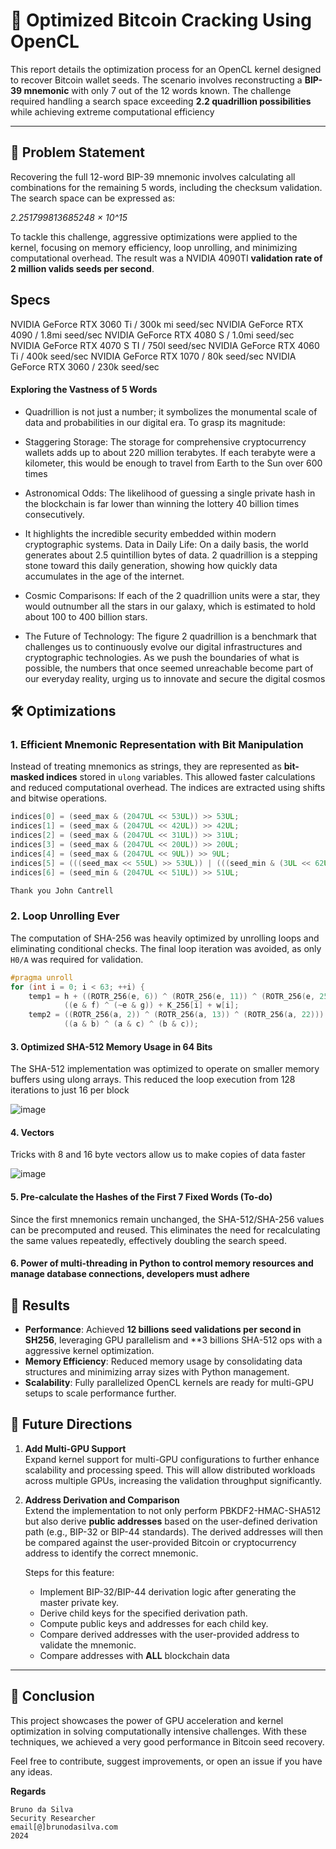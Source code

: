 # 🚀 Optimized Bitcoin Cracking Using OpenCL

This report details the optimization process for an OpenCL kernel designed to recover Bitcoin wallet seeds. The scenario involves reconstructing a **BIP-39 mnemonic** with only 7 out of the 12 words known. The challenge required handling a search space exceeding **2.2 quadrillion possibilities** while achieving extreme computational efficiency



---

## 🎯 Problem Statement

Recovering the full 12-word BIP-39 mnemonic involves calculating all combinations for the remaining 5 words, including the checksum validation. The search space can be expressed as:

*2.251799813685248 × 10^15*

To tackle this challenge, aggressive optimizations were applied to the kernel, focusing on memory efficiency, loop unrolling, and minimizing computational overhead. The result was a NVIDIA 4090TI **validation rate of 2 million valids seeds per second**.

**Specs**
---

NVIDIA GeForce RTX 3060 Ti / 300k mi seed/sec
NVIDIA GeForce RTX 4090 / 1.8mi seed/sec
NVIDIA GeForce RTX 4080 S / 1.0mi seed/sec
NVIDIA GeForce RTX 4070 S TI / 750l seed/sec
NVIDIA GeForce RTX 4060 Ti / 400k seed/sec
NVIDIA GeForce RTX 1070 / 80k seed/sec
NVIDIA GeForce RTX 3060 / 230k seed/sec


#### Exploring the Vastness of 5 Words

- Quadrillion is not just a number; it symbolizes the monumental scale of data and probabilities in our digital era. To grasp its magnitude:

- Staggering Storage: The storage for comprehensive cryptocurrency wallets adds up to about 220 million terabytes. If each terabyte were a kilometer, this would be enough to travel from Earth to the Sun over 600 times

- Astronomical Odds: The likelihood of guessing a single private hash in the blockchain is far lower than winning the lottery 40 billion times consecutively.

- It highlights the incredible security embedded within modern cryptographic systems. Data in Daily Life: On a daily basis, the world generates about 2.5 quintillion bytes of data. 2 quadrillion is a stepping stone toward this daily generation, showing how quickly data accumulates in the age of the internet.

- Cosmic Comparisons: If each of the 2 quadrillion units were a star, they would outnumber all the stars in our galaxy, which is estimated to hold about 100 to 400 billion stars.

- The Future of Technology: The figure 2 quadrillion is a benchmark that challenges us to continuously evolve our digital infrastructures and cryptographic technologies. As we push the boundaries of what is possible, the numbers that once seemed unreachable become part of our everyday reality, urging us to innovate and secure the digital cosmos


## 🛠️ Optimizations


### 1. Efficient Mnemonic Representation with Bit Manipulation

Instead of treating mnemonics as strings, they are represented as **bit-masked indices** stored in `ulong` variables. This allowed faster calculations and reduced computational overhead. The indices are extracted using shifts and bitwise operations.

```c
indices[0] = (seed_max & (2047UL << 53UL)) >> 53UL;
indices[1] = (seed_max & (2047UL << 42UL)) >> 42UL;
indices[2] = (seed_max & (2047UL << 31UL)) >> 31UL;
indices[3] = (seed_max & (2047UL << 20UL)) >> 20UL;
indices[4] = (seed_max & (2047UL << 9UL)) >> 9UL;
indices[5] = (((seed_max << 55UL) >> 53UL)) | (((seed_min & (3UL << 62UL)) >> 62UL));
indices[6] = (seed_min & (2047UL << 51UL)) >> 51UL;

Thank you John Cantrell
```

### 2. Loop Unrolling Ever

The computation of SHA-256 was heavily optimized by unrolling loops and eliminating conditional checks. The final loop iteration was avoided, as only `H0/A` was required for validation.

```c
#pragma unroll
for (int i = 0; i < 63; ++i) {
    temp1 = h + ((ROTR_256(e, 6)) ^ (ROTR_256(e, 11)) ^ (ROTR_256(e, 25))) +
            ((e & f) ^ (~e & g)) + K_256[i] + w[i];
    temp2 = ((ROTR_256(a, 2)) ^ (ROTR_256(a, 13)) ^ (ROTR_256(a, 22))) +
            ((a & b) ^ (a & c) ^ (b & c));

```



#### 3. Optimized SHA-512 Memory Usage in 64 Bits
The SHA-512 implementation was optimized to operate on smaller memory buffers using ulong arrays. This reduced the loop execution from 128 iterations to just 16 per block

![image](https://github.com/user-attachments/assets/c1dded49-ae06-43a2-af4a-6c1bb4e96c01)



#### 4. Vectors
Tricks with 8 and 16 byte vectors allow us to make copies of data faster

![image](https://github.com/user-attachments/assets/3e17d263-6f66-4ae1-8dce-031dba54504e)


#### 5. Pre-calculate the Hashes of the First 7 Fixed Words  (To-do)
Since the first mnemonics remain unchanged, the SHA-512/SHA-256 values can be precomputed and reused. This eliminates the need for recalculating the same values repeatedly, effectively doubling the search speed.

#### 6. Power of multi-threading in Python to control memory resources and manage database connections, developers must adhere


## 🚀 Results

-   **Performance**: Achieved **12 billions seed validations per second in SH256**, leveraging GPU parallelism and **3 billions SHA-512 ops with a aggressive kernel optimization.
-   **Memory Efficiency**: Reduced memory usage by consolidating data structures and minimizing array sizes with Python management.
-   **Scalability**: Fully parallelized OpenCL kernels are ready for multi-GPU setups to scale performance further.



## 🔮 Future Directions

1. **Add Multi-GPU Support**  
   Expand kernel support for multi-GPU configurations to further enhance scalability and processing speed. This will allow distributed workloads across multiple GPUs, increasing the validation throughput significantly.

2. **Address Derivation and Comparison**  
   Extend the implementation to not only perform PBKDF2-HMAC-SHA512 but also derive **public addresses** based on the user-defined derivation path (e.g., BIP-32 or BIP-44 standards). The derived addresses will then be compared against the user-provided Bitcoin or cryptocurrency address to identify the correct mnemonic.

   Steps for this feature:
   - Implement BIP-32/BIP-44 derivation logic after generating the master private key.
   - Derive child keys for the specified derivation path.
   - Compute public keys and addresses for each child key.
   - Compare derived addresses with the user-provided address to validate the mnemonic.
   - Compare addresses with **ALL** blockchain data

----------

## 🌟 Conclusion

This project showcases the power of GPU acceleration and kernel optimization in solving computationally intensive challenges. With these techniques, we achieved a very good performance in Bitcoin seed recovery.

Feel free to contribute, suggest improvements, or open an issue if you have any ideas. 


**Regards**


    Bruno da Silva
    Security Researcher
	email[@]brunodasilva.com
    2024

